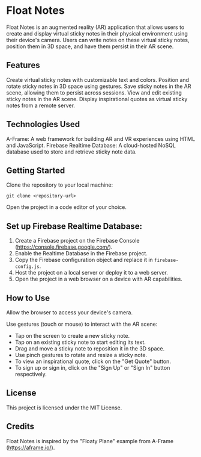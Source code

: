 # Float Notes
Float Notes is an augmented reality (AR) application that allows users to create and display virtual sticky notes in their physical environment using their device's camera. Users can write notes on these virtual sticky notes, position them in 3D space, and have them persist in their AR scene.

## Features
Create virtual sticky notes with customizable text and colors.
Position and rotate sticky notes in 3D space using gestures.
Save sticky notes in the AR scene, allowing them to persist across sessions.
View and edit existing sticky notes in the AR scene.
Display inspirational quotes as virtual sticky notes from a remote server.

## Technologies Used
A-Frame: A web framework for building AR and VR experiences using HTML and JavaScript.
Firebase Realtime Database: A cloud-hosted NoSQL database used to store and retrieve sticky note data.

## Getting Started
Clone the repository to your local machine:

```
git clone <repository-url>
```

Open the project in a code editor of your choice.

## Set up Firebase Realtime Database:

1. Create a Firebase project on the Firebase Console (https://console.firebase.google.com/).
2. Enable the Realtime Database in the Firebase project.
3. Copy the Firebase configuration object and replace it in `firebase-config.js`.
4. Host the project on a local server or deploy it to a web server.
5. Open the project in a web browser on a device with AR capabilities.

## How to Use
Allow the browser to access your device's camera.

Use gestures (touch or mouse) to interact with the AR scene:

* Tap on the screen to create a new sticky note.
* Tap on an existing sticky note to start editing its text.
* Drag and move a sticky note to reposition it in the 3D space.
* Use pinch gestures to rotate and resize a sticky note.
* To view an inspirational quote, click on the "Get Quote" button.
* To sign up or sign in, click on the "Sign Up" or "Sign In" button respectively.

## License
This project is licensed under the MIT License.

## Credits
Float Notes is inspired by the "Floaty Plane" example from A-Frame (https://aframe.io/).


